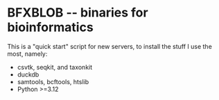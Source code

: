# BFXBLOB -- binaries for bioinformatics

This is a "quick start" script for new servers, to install the stuff I use the most, namely:

- csvtk, seqkit, and taxonkit
- duckdb
- samtools, bcftools, htslib
- Python >=3.12
